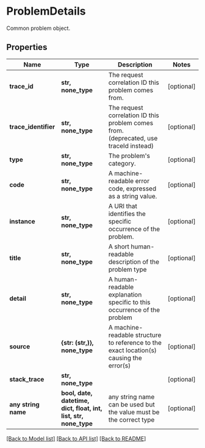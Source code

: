 # ProblemDetails

Common problem object.

## Properties
Name | Type | Description | Notes
------------ | ------------- | ------------- | -------------
**trace_id** | **str, none_type** | The request correlation ID this problem comes from. | [optional] 
**trace_identifier** | **str, none_type** | The request correlation ID this problem comes from. (deprecated, use traceId instead) | [optional] 
**type** | **str, none_type** | The problem&#39;s category. | [optional] 
**code** | **str, none_type** | A machine-readable error code, expressed as a string value. | [optional] 
**instance** | **str, none_type** | A URI that identifies the specific occurrence of the problem. | [optional] 
**title** | **str, none_type** | A short human-readable description of the problem type | [optional] 
**detail** | **str, none_type** | A human-readable explanation specific to this occurrence of the problem | [optional] 
**source** | **{str: (str,)}, none_type** | A machine-readable structure to reference to the exact location(s) causing the error(s) | [optional] 
**stack_trace** | **str, none_type** |  | [optional] 
**any string name** | **bool, date, datetime, dict, float, int, list, str, none_type** | any string name can be used but the value must be the correct type | [optional]

[[Back to Model list]](../README.md#documentation-for-models) [[Back to API list]](../README.md#documentation-for-api-endpoints) [[Back to README]](../README.md)



